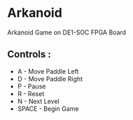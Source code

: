 # Arkanoid
Arkanoid Game on DE1-SOC FPGA Board

## Controls :
* A - Move Paddle Left
* D - Move Paddle Right
* P - Pause
* R - Reset
* N - Next Level
* SPACE - Begin Game
